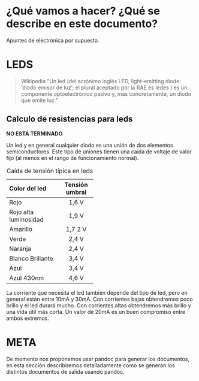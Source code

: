 ¿Qué vamos a hacer? ¿Qué se describe en este documento?
=======================================================

Apuntes de electrónica por supuesto.

LEDS
====

> Wikipedia "Un led (del acrónimo inglés LED, light-emitting diode: ‘diodo emisor de luz’; el plural aceptado por la RAE es ledes ) es un componente optoelectrónico pasivo y, más concretamente, un diodo que emite luz."

Calculo de resistencias para leds
---------------------------------

**NO ESTÁ TERMINADO**

Un led y en general cualquier diodo es una unión de dos elementos semiconductores. Este tipo de uniones tienen una caída de voltaje de valor fijo (al menos en el rango de funcionamiento normal).

<table style="width:46%;">
<caption>Caída de tensión típica en leds</caption>
<colgroup>
<col width="33%" />
<col width="12%" />
</colgroup>
<thead>
<tr class="header">
<th align="left">Color del led</th>
<th align="center">Tensión umbral</th>
</tr>
</thead>
<tbody>
<tr class="odd">
<td align="left">Rojo</td>
<td align="center">1,6 V</td>
</tr>
<tr class="even">
<td align="left">Rojo alta luminosidad</td>
<td align="center">1,9 V</td>
</tr>
<tr class="odd">
<td align="left">Amarillo</td>
<td align="center">1,7 2 V</td>
</tr>
<tr class="even">
<td align="left">Verde</td>
<td align="center">2,4 V</td>
</tr>
<tr class="odd">
<td align="left">Naranja</td>
<td align="center">2,4 V</td>
</tr>
<tr class="even">
<td align="left">Blanco Brillante</td>
<td align="center">3,4 V</td>
</tr>
<tr class="odd">
<td align="left">Azul</td>
<td align="center">3,4 V</td>
</tr>
<tr class="even">
<td align="left">Azul 430nm</td>
<td align="center">4,6 V</td>
</tr>
</tbody>
</table>

La corriente que necesita el led también depende del tipo de led, pero en general están entre 10mA y 30mA. Con corrientes bajas obtendremos poco brillo y el led durará mucho. Con corrientes altas obtendremos más brillo y una vida útil más corta. Un valor de 20mA es un buen compromiso entre ambos extremos.

META
====

De momento nos proponemos usar pandoc para generar los documentos, en esta sección describiremos detalladamente como se generan los distintos documentos de salida usando pandoc.
